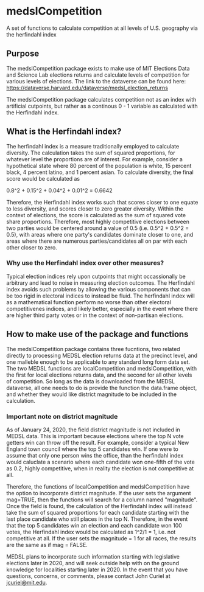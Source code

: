 # medslCompetition
A set of functions to calculate competition at all levels of U.S. geography via the herfindahl index

## Purpose 
The medslCompetition package exists to make use of MIT Elections Data and Science Lab elections returns and calculate levels of competition
for various levels of elections. The link to the dataverse can be found here:
https://dataverse.harvard.edu/dataverse/medsl_election_returns

The medslCompetition package calculates competition not as an index with artificial cutpoints, but rather as a continous 0 - 1 variable
as calculated with the Herfindahl index.

## What is the Herfindahl index? 

The herfindahl index is a measure traditionally employed to calculate diversity. The calculation takes the sum of squared proportions, for
whatever level the proportions are of interest. For example, consider a hypothetical state where 80 percent of the population is white,
15 percent black, 4 percent latino, and 1 percent asian. To calculate diversity, the final score would be calculated as 

0.8^2 + 0.15^2 + 0.04^2 + 0.01^2 = 0.6642

Therefore, the Herfindahl index works such that scores closer to one equate to less diversity, and scores closer to zero greater diversity.
Within the context of elections, the score is calculated as the sum of squared vote share proportions. Therefore, most highly competitive 
elections between two parties would be centered around a value of 0.5 (i.e. 0.5^2 + 0.5^2 = 0.5), with areas where one party's candidates 
dominate closer to one, and areas where there are numerous parties/candidates all on par with each other closer to zero. 

### Why use the Herfindahl index over other measures? 
Typical election indices rely upon cutpoints that might occassionally be arbitrary and lead to noise in measuring election outcomes. The 
Herfindahl index avoids such problems by allowing the various components that can be too rigid in electoral indices to instead be fluid. 
The herfindahl index will as a mathematical function perform no worse than other electoral competitivenes indices, and likely better, 
especially in the event where there are higher third party votes or in the context of non-partisan elections. 

## How to make use of the package and functions

The medslCompetition package contains three fucntions, two related directly to processing MEDSL election returns data at the precinct 
level, and one malleble enough to be applicable to any standard long form data set. The two MEDSL functions are localCompetition and 
medslCompetition, with the first for local elections returns data, and the second for all other levels of competition. So long as 
the data is downloaded from the MEDSL dataverse, all one needs to do is provide the function the data.frame object, and whether they 
would like district magnitude to be included in the calculation. 

### Important note on district magnitude
As of January 24, 2020, the field district magnitude is not included in MEDSL data. This is important because elections where the top N 
vote getters win can throw off the result. For example, consider a typical New England town council where the top 5 candidates win. If
one were to assume that only one person wins the office, than the herfindahl index would caluclate a scenario where each candidate won 
one-fifth of the vote as 0.2, highly competitive, when in reality the election is not competitive at all.

Therefore, the functions of localCompetition and medslCompetition have the option to incorporate district magnitude. If the user sets 
the argument mag=TRUE, then the functions will search for a column named "magnitude". Once the field is found, the calculation of the 
Herfindahl index will instead take the sum of squared proportions for each candidate starting with the last place candidate who still
places in the top N. Therefore, in the event that the top 5 candidates win an election and each candidate won 100 votes, the 
Herfindahl index would be calculated as 1^2/1 = 1, i.e. not competitive at all. If the user sets the magnitude = 1 for all races, 
the results are the same as if mag = FALSE. 

MEDSL plans to incorporate such information starting with legislative elections later in 2020, and will seek outside help with on 
the ground knowledge for localities starting later in 2020. In the event that you have questions, concerns, or comments, please 
contact John Curiel at jcuriel@mit.edu. 
